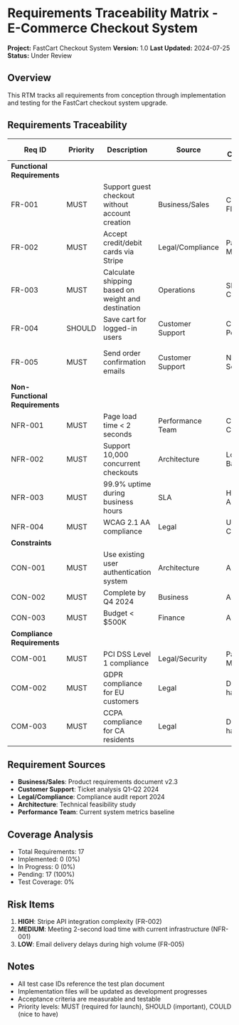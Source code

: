 # Requirements Traceability Matrix - E-Commerce Checkout System

**Project:** FastCart Checkout System
**Version:** 1.0
**Last Updated:** 2024-07-25
**Status:** Under Review

## Overview
This RTM tracks all requirements from conception through implementation and testing for the FastCart checkout system upgrade.

## Requirements Traceability

| Req ID | Priority | Description | Source | Design Component | Implementation | Test Cases | Acceptance Criteria | Status |
|--------|----------|-------------|---------|------------------|----------------|------------|---------------------|---------|
| **Functional Requirements** |
| FR-001 | MUST | Support guest checkout without account creation | Business/Sales | Checkout Flow | `GuestCheckout.ts` | TC-001, TC-002 | Users can complete purchase without login | Pending |
| FR-002 | MUST | Accept credit/debit cards via Stripe | Legal/Compliance | Payment Module | `PaymentProcessor.ts` | TC-003, TC-004 | Successful payment processing, PCI compliance | Pending |
| FR-003 | MUST | Calculate shipping based on weight and destination | Operations | Shipping Calculator | `ShippingCalc.ts` | TC-005, TC-006 | Accurate shipping costs within ±$0.50 | Pending |
| FR-004 | SHOULD | Save cart for logged-in users | Customer Support | Cart Persistence | `CartService.ts` | TC-007 | Cart persists for 30 days | Pending |
| FR-005 | MUST | Send order confirmation emails | Customer Support | Notification Service | `EmailService.ts` | TC-008, TC-009 | Email sent within 2 minutes | Pending |
| **Non-Functional Requirements** |
| NFR-001 | MUST | Page load time < 2 seconds | Performance Team | CDN, Caching | Infrastructure | PT-001 | 95th percentile < 2s | Pending |
| NFR-002 | MUST | Support 10,000 concurrent checkouts | Architecture | Load Balancer | Infrastructure | PT-002 | No errors at 10K users | Pending |
| NFR-003 | MUST | 99.9% uptime during business hours | SLA | HA Architecture | Infrastructure | MT-001 | Monthly uptime ≥ 99.9% | Pending |
| NFR-004 | MUST | WCAG 2.1 AA compliance | Legal | UI Components | All UI files | AT-001 | Pass automated scan | Pending |
| **Constraints** |
| CON-001 | MUST | Use existing user authentication system | Architecture | Auth Module | `AuthAdapter.ts` | TC-010 | Seamless SSO integration | Pending |
| CON-002 | MUST | Complete by Q4 2024 | Business | All | All | All | Go-live by Oct 1 | Pending |
| CON-003 | MUST | Budget < $500K | Finance | All | All | N/A | Total cost tracking | Pending |
| **Compliance Requirements** |
| COM-001 | MUST | PCI DSS Level 1 compliance | Legal/Security | Payment Module | Security layer | SC-001 | Pass quarterly scan | Pending |
| COM-002 | MUST | GDPR compliance for EU customers | Legal | Data handling | `PrivacyService.ts` | SC-002 | Data retention/deletion | Pending |
| COM-003 | MUST | CCPA compliance for CA residents | Legal | Data handling | `PrivacyService.ts` | SC-003 | Opt-out mechanism | Pending |

## Requirement Sources
- **Business/Sales**: Product requirements document v2.3
- **Customer Support**: Ticket analysis Q1-Q2 2024
- **Legal/Compliance**: Compliance audit report 2024
- **Architecture**: Technical feasibility study
- **Performance Team**: Current system metrics baseline

## Coverage Analysis
- Total Requirements: 17
- Implemented: 0 (0%)
- In Progress: 0 (0%)
- Pending: 17 (100%)
- Test Coverage: 0%

## Risk Items
1. **HIGH**: Stripe API integration complexity (FR-002)
2. **MEDIUM**: Meeting 2-second load time with current infrastructure (NFR-001)
3. **LOW**: Email delivery delays during high volume (FR-005)

## Notes
- All test case IDs reference the test plan document
- Implementation files will be updated as development progresses
- Acceptance criteria are measurable and testable
- Priority levels: MUST (required for launch), SHOULD (important), COULD (nice to have)
